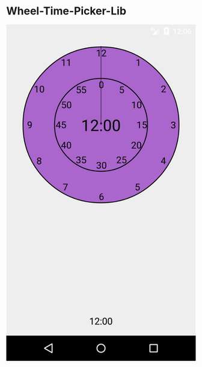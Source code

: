# Wheel-Time-Picker-Lib
![screenshot1](https://github.com/Yash463/Wheel-Time-Picker-Lib/blob/master/screeshots/Screenshot_1500359772.png)
